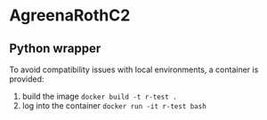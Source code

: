 # AgreenaRothC2

## Python wrapper
To avoid compatibility issues with local environments, a container is provided:
1. build the image `docker build -t r-test .`
2. log into the container `docker run -it r-test bash`